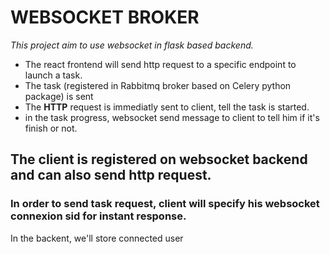 # WEBSOCKET BROKER

*This project aim to use websocket in flask based backend.*
* The react frontend will send http request to a specific endpoint to launch a task.
* The task (registered in Rabbitmq broker based on Celery python package) is sent
* The __HTTP__ request is immediatly sent to client, tell the task is started.
* in the task progress, websocket send message to client to tell him if it's finish or not.


The client is registered on websocket backend and can also send http request. 
---

### In order to send task request, client will specify his websocket connexion sid for instant response.

In the backent, we'll store connected user
